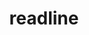 ---
title: "readline"
layout: cache
categories: [package, develop]
meta: {"versions": ["8.2"], "compilers": ["gcc@=10.2.1", "oneapi@=2024.0.0"], "oss": ["centos7", "ubuntu22.04"], "platforms": ["linux"], "targets": ["x86_64_v3"], "stacks": ["developer-tools-manylinux2014", "e4s-oneapi", "root"], "num_specs": 2, "num_specs_by_stack": {"root": 2, "developer-tools-manylinux2014": 1, "e4s-oneapi": 1}}
spec_details: [{"hash": "n53yy62qi46vtlrcc6uspluveyrcc2ht", "compiler": "gcc@=10.2.1", "versions": ["8.2"], "os": "centos7", "platform": "linux", "target": "x86_64_v3", "variants": ["build_system=autotools", "patches=bbf97f1"], "stacks": ["root", "developer-tools-manylinux2014"], "size": "-", "tarball": "https://binaries.spack.io/develop/build_cache/linux-centos7-x86_64_v3/gcc-10.2.1/readline-8.2/linux-centos7-x86_64_v3-gcc-10.2.1-readline-8.2-n53yy62qi46vtlrcc6uspluveyrcc2ht.spack"}, {"hash": "4kkx2uok7i6lxfv4vtpq6ke5t644rxkj", "compiler": "oneapi@=2024.0.0", "versions": ["8.2"], "os": "ubuntu22.04", "platform": "linux", "target": "x86_64_v3", "variants": ["build_system=autotools", "patches=bbf97f1"], "stacks": ["e4s-oneapi", "root"], "size": "-", "tarball": "https://binaries.spack.io/develop/build_cache/linux-ubuntu22.04-x86_64_v3/oneapi-2024.0.0/readline-8.2/linux-ubuntu22.04-x86_64_v3-oneapi-2024.0.0-readline-8.2-4kkx2uok7i6lxfv4vtpq6ke5t644rxkj.spack"}]
---